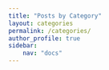 ```yaml
---
title: "Posts by Category"
layout: categories
permalink: /categories/
author_profile: true
sidebar:
    nav: "docs"
---
```

